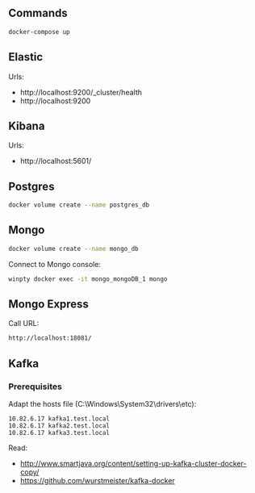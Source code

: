 
## Commands

```bash
docker-compose up 
```

## Elastic

Urls:

* http://localhost:9200/_cluster/health
* http://localhost:9200

## Kibana 

Urls:

* http://localhost:5601/

## Postgres

```bash
docker volume create --name postgres_db
```

## Mongo

```bash
docker volume create --name mongo_db
```

Connect to Mongo console:
```bash
winpty docker exec -it mongo_mongoDB_1 mongo
```

## Mongo Express

Call URL:
```bash
http://localhost:18081/
```

## Kafka

### Prerequisites

Adapt the hosts file (C:\Windows\System32\drivers\etc):

```
10.82.6.17 kafka1.test.local
10.82.6.17 kafka2.test.local
10.82.6.17 kafka3.test.local
```



Read:

* http://www.smartjava.org/content/setting-up-kafka-cluster-docker-copy/
* https://github.com/wurstmeister/kafka-docker